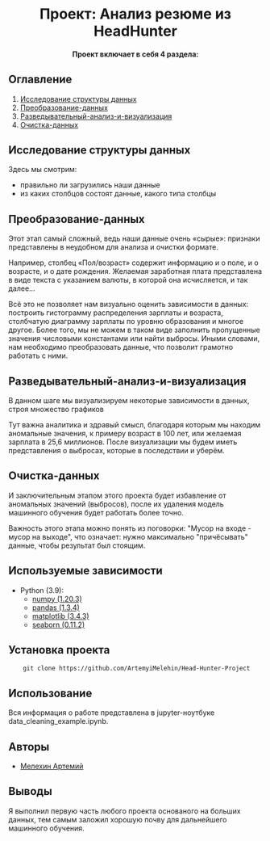 # <center> Проект: Анализ резюме из HeadHunter

#### <center> Проект включает в себя 4 раздела:

## Оглавление
1. [Исследование структуры данных](#Исследование-структуры-данных)
2. [Преобразование-данных](#Преобразование-данных)
3. [Разведывательный-анализ-и-визуализация](#Разведывательный-анализ-и-визуализация)
4. [Очистка-данных](#Очистка-данных)

## Исследование структуры данных
Здесь мы смотрим: 
- правильно ли загрузились наши данные
- из каких столбцов состоят данные, какого типа столбцы

## Преобразование-данных
Этот этап самый сложный, ведь наши данные очень «сырые»: признаки представлены в неудобном для анализа и очистки формате.

Например, столбец «Пол/возраст» содержит информацию и о поле, и о возрасте, и о дате рождения. Желаемая заработная плата представлена в виде текста с указанием валюты, в которой она исчисляется, и так далее…

Всё это не позволяет нам визуально оценить зависимости в данных: построить гистограмму распределения зарплаты и возраста, столбчатую диаграмму зарплаты по уровню образования и многое другое. Более того, мы не можем в таком виде заполнить пропущенные значения числовыми константами или найти выбросы. Иными словами, нам необходимо преобразовать данные, что позволит грамотно работать с ними.

## Разведывательный-анализ-и-визуализация
В данном шаге мы визуализируем некоторые зависимости в данных, строя множество графиков

Тут важна аналитика и здравый смысл, благодаря которым мы находим аномальные значения, к примеру возраст в 100 лет, или желаемая зарплата в 25,6 миллионов.
После визуализации мы будем иметь представления о выбросах, которые в последствии и уберём.

## Очистка-данных
И заключительным этапом этого проекта будет избавление от аномальных значений (выбросов), после их удаления модель машинного обучения будет работать более точно.

Важность этого этапа можно понять из поговорки: "Мусор на входе - мусор на выходе", что означает: нужно максимально "причёсывать" данные, чтобы результат был стоящим.

## Используемые зависимости
* Python (3.9):
    * [numpy (1.20.3)](https://numpy.org)
    * [pandas (1.3.4)](https://pandas.pydata.org)
    * [matplotlib (3.4.3)](https://matplotlib.org)
    * [seaborn (0.11.2)](https://seaborn.pydata.org)

## Установка проекта
```
    git clone https://github.com/ArtemyiMelehin/Head-Hunter-Project
```

## Использование
Вся информация о работе представлена в jupyter-ноутбуке data_cleaning_example.ipynb.

## Авторы

* [Мелехин Артемий](https://vk.com/rationality1379)

## Выводы

Я выполнил первую часть любого проекта основаного на больших данных, тем самым заложил хорошую почву для дальнейшего машинного обучения.
